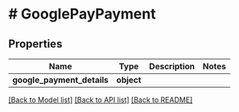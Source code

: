 # # GooglePayPayment

## Properties

Name | Type | Description | Notes
------------ | ------------- | ------------- | -------------
**google_payment_details** | **object** |  |

[[Back to Model list]](../../README.md#models) [[Back to API list]](../../README.md#endpoints) [[Back to README]](../../README.md)
